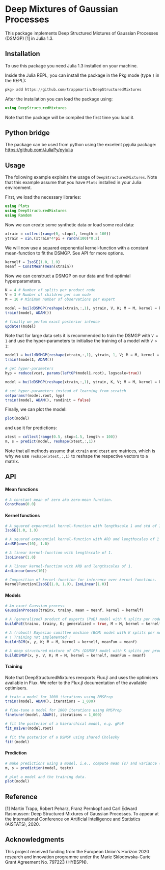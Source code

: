 # Deep Mixtures of Gaussian Processes

This package implements Deep Structured Mixtures of Gaussian Processes (DSMGP) [1] in Julia 1.3.

## Installation
To use this package you need Julia 1.3 installed on your machine.

Inside the Julia REPL, you can install the package in the Pkg mode (type `]` in the REPL):
```julia
pkg> add https://github.com/trappmartin/DeepStructuredMixtures
```

After the installation you can load the package using:
```julia
using DeepStructuredMixtures
```

Note that the package will be compiled the first time you load it.

## Python bridge
The package can be used from python using the excelent pyjulia package: https://github.com/JuliaPy/pyjulia

## Usage
The following example explains the usage of `DeepStructuredMixtures`. Note that this example assume that you have `Plots` installed in your Julia environment.

First, we load the necessary libraries:
```julia
using Plots
using DeepStructuredMixtures
using Random
```

Now we can create some synthetic data or load some real data:
```julia
xtrain = collect(range(0, stop=1, length = 100))
ytrain = sin.(xtrain*4*pi + randn(100)*0.2)
```

We will now use a squared exponential kernel-function with a constant mean-function to fit the DSMGP. See API for more options.
```julia
kernelf = IsoSE(1.0, 1.0)
meanf = ConstMean(mean(xtrain))
```

Now we can construct a DSMGP on our data and find optimial hyperparameters.
```julia
K = 4 # Number of splits per product node
V = 3 # Number of children per sum node
M = 10 # Minimum number of observations per expert

model = buildDSMGP(reshape(xtrain,:,1), ytrain, V, K; M = M, kernel = kernelf, meanFun = meanf)
train!(model, ADAM())

# finally we perfom exact posterior infence
update!(model)
```

Note that for large data sets it is recommended to train the DSMGP with `V = 1` and use the hyper-parameters to initialise the training of a model with `V > 1`:
```julia
model1 = buildDSMGP(reshape(xtrain,:,1), ytrain, 1, V; M = M, kernel = kernelf, meanFun = meanf)
train!(model1, ADAM())

# get hyper-parameters
hyp = reduce(vcat, params(leftGP(model1.root), logscale=true))

model = buildDSMGP(reshape(xtrain,:,1), ytrain, K, V; M = M, kernel = kernelf, meanFun = meanf)

# set hyper-parameters instead of learning from scratch
setparams!(model.root, hyp)
train!(model, ADAM(), randinit = false)
```

Finally, we can plot the model:
```julia
plot(model)
```

and use it for predictions:
```julia
xtest = collect(range(0.5, stop=1.5, length = 100))
m, s = predict(model, reshape(xtest,:,1))
```

Note that all methods assume that `xtrain` and `xtest` are matrices, which is why we use `reshape(xtest,:,1)` to reshape the respective vectors to a matrix.


## API

#### Mean functions
```julia
# A constant mean of zero aka zero-mean function.
ConstMean(0.0) 
```

#### Kernel functions
```julia
# A squared exponential kernel-function with lengthscale 1 and std of 1.
IsoSE(1.0, 1.0)

# A squared exponential kernel-function with ARD and lengthscales of 1 and std of 1.
ArdSE(ones(10), 1.0)

# A linear kernel-function with lengthscale of 1.
IsoLinear(1.0)

# A linear kernel-function with ARD and lengthscales of 1.
ArdLinear(ones(10))

# Composition of kernel-function for inference over kernel-functions.
KernelFunction[IsoSE(1.0, 1.0), IsoLinear(1.0)] 
```

#### Models
```julia
# An exact Gaussian process
GaussianProcess(trainx, trainy, mean = meanf, kernel = kernelf)

# A (generalized) product of experts (PoE) model with K splits per node and a miminum of M observations per expert
buildPoE(trainx, trainy, K; generalized = true, M = M, kernel = kernelf, meanFun = meanf)

# A (robust) Bayesian comittee machine (BCM) model with K splits per node and a miminum of M observations per expert
# ! Training not implemented !
buildrBCM(x, y, K; M = M, kernel = kernelf, meanFun = meanf)

# A deep structured mixture of GPs (DSMGP) model with K splits per product node, V children per sum node and a miminum of M observations per expert.
buildDSMGP(x, y, V, K; M = M, kernel = kernelf, meanFun = meanf)
```

#### Training
Note that DeepStructuredMixtures reexports Flux.jl and uses the optimisers available in Flux. We refer to the Flux.jl documentation of the available optimisers.

```julia
# train a model for 1000 iterations using RMSProp
train!(model, ADAM(), iterations = 1_000)

# fine-tune a model for 1000 iterations using RMSProp
finetune!(model, ADAM(), iterations = 1_000)

# fit the posterior of a hierarchical model, e.g. gPoE
fit_naive!(model.root)

# fit the posterior of a DSMGP using shared Cholesky
fit!(model)
```

#### Prediction
```julia
# make predictions using a model, i.e., compute mean (s) and variance (s).
m, s = prediction(model, testx)

# plot a model and the training data.
plot(model)
```

## Reference
[1] Martin Trapp, Robert Peharz, Franz Pernkopf and Carl Edward Rasmussen: Deep Structured Mixtures of Gaussian Processes. To appear at the International Conference on Artificial Intelligence and Statistics (AISTATS), 2020.

## Acknowledgments
This project received funding from the European Union's Horizon 2020 research and innovation programme under the Marie Sklodowska-Curie Grant Agreement No. 797223 (HYBSPN).
